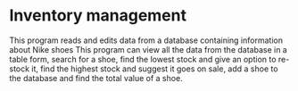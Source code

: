 # Inventory management
This program reads and edits data from a database containing information about Nike shoes
This program can view all the data from the database in a table form, search for a shoe, 
find the lowest stock and give an option to re-stock it, 
find the highest stock and suggest it goes on sale, 
add a shoe to the database
and find the total value of a shoe.
